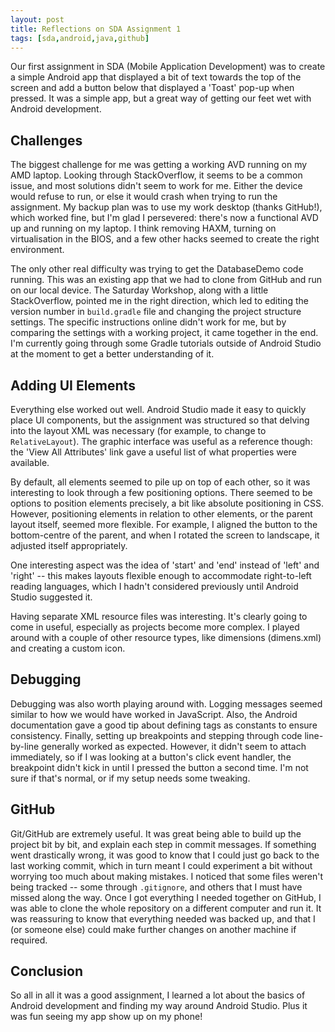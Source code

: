 ```yaml
---
layout: post
title: Reflections on SDA Assignment 1
tags: [sda,android,java,github]
---
```

Our first assignment in SDA (Mobile Application Development) was to create
a simple Android app that displayed a bit of text towards the top of the
screen and add a button below that displayed a 'Toast' pop-up when pressed.
It was a simple app, but a great way of getting our feet wet with Android
development.

## Challenges
The biggest challenge for me was getting a working AVD running on my AMD laptop. Looking through StackOverflow, it seems to be a common issue, and most solutions didn't seem to work for me. Either the device would refuse to run, or else it would crash when trying to run the assignment. My backup plan was to use my work desktop (thanks GitHub!), which worked fine, but I'm glad I persevered: there's now a functional AVD up and running on my laptop. I think removing HAXM, turning on virtualisation in the BIOS, and a few other hacks seemed to create the right environment.

The only other real difficulty was trying to get the DatabaseDemo code running. This was an existing app that we had to clone from GitHub and run on our local device. The Saturday Workshop, along with a little StackOverflow, pointed me in the right direction, which led to editing the version number in `build.gradle` file and changing the project structure settings. The specific instructions online didn't work for me, but by comparing the settings with a working project, it came together in the end. I'm currently going through some Gradle tutorials outside of Android Studio at the moment to get a better understanding of it.

## Adding UI Elements
Everything else worked out well. Android Studio made it easy to quickly place UI components, but the assignment was structured so that delving into the layout XML was necessary (for example, to change to `RelativeLayout`). The graphic interface was useful as a reference though: the 'View All Attributes' link gave a useful list of what properties were available.

By default, all elements seemed to pile up on top of each other, so it was interesting to look through a few positioning options. There seemed to be options to position elements precisely, a bit like absolute positioning in CSS. However, positioning elements in relation to other elements, or the parent layout itself, seemed more flexible. For example, I aligned the button to the bottom-centre of the parent, and when I rotated the screen to landscape, it adjusted itself appropriately.

One interesting aspect was the idea of 'start' and 'end' instead of 'left' and 'right' -- this makes layouts flexible enough to accommodate right-to-left reading languages, which I hadn't considered previously until Android Studio suggested it.

Having separate XML resource files was interesting. It's clearly going to come in useful, especially as projects become more complex. I played around with a couple of other resource types, like dimensions (dimens.xml) and creating a custom icon.

## Debugging
Debugging was also worth playing around with. Logging messages seemed similar to how we would have worked in JavaScript. Also, the Android documentation gave a good tip about defining tags as constants to ensure consistency. Finally, setting up breakpoints and stepping through code line-by-line generally worked as expected. However, it didn't seem to attach immediately, so if I was looking at a button's click event handler, the breakpoint didn't kick in until I pressed the button a second time. I'm not sure if that's normal, or if my setup needs some tweaking.

## GitHub
Git/GitHub are extremely useful. It was great being able to build up the project bit by bit, and explain each step in commit messages. If something went drastically wrong, it was good to know that I could just go back to the last working commit, which in turn meant I could experiment a bit without worrying too much about making mistakes. I noticed that some files weren't being tracked -- some through `.gitignore`, and others that I must have missed along the way. Once I got everything I needed together on GitHub, I was able to clone the whole repository on a different computer and run it. It was reassuring to know that everything needed was backed up, and that I (or someone else) could make further changes on another machine if required.

## Conclusion
So all in all it was a good assignment, I learned a lot about the basics of Android development and finding my way around Android Studio. Plus it was fun seeing my app show up on my phone!
